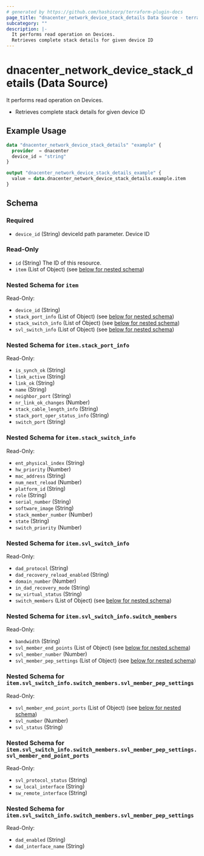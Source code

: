```yaml
---
# generated by https://github.com/hashicorp/terraform-plugin-docs
page_title: "dnacenter_network_device_stack_details Data Source - terraform-provider-dnacenter"
subcategory: ""
description: |-
  It performs read operation on Devices.
  Retrieves complete stack details for given device ID
---
```


# dnacenter_network_device_stack_details (Data Source)

It performs read operation on Devices.

- Retrieves complete stack details for given device ID

## Example Usage

```terraform
data "dnacenter_network_device_stack_details" "example" {
  provider  = dnacenter
  device_id = "string"
}

output "dnacenter_network_device_stack_details_example" {
  value = data.dnacenter_network_device_stack_details.example.item
}
```

<!-- schema generated by tfplugindocs -->
## Schema

### Required

- `device_id` (String) deviceId path parameter. Device ID

### Read-Only

- `id` (String) The ID of this resource.
- `item` (List of Object) (see [below for nested schema](#nestedatt--item))

<a id="nestedatt--item"></a>
### Nested Schema for `item`

Read-Only:

- `device_id` (String)
- `stack_port_info` (List of Object) (see [below for nested schema](#nestedobjatt--item--stack_port_info))
- `stack_switch_info` (List of Object) (see [below for nested schema](#nestedobjatt--item--stack_switch_info))
- `svl_switch_info` (List of Object) (see [below for nested schema](#nestedobjatt--item--svl_switch_info))

<a id="nestedobjatt--item--stack_port_info"></a>
### Nested Schema for `item.stack_port_info`

Read-Only:

- `is_synch_ok` (String)
- `link_active` (String)
- `link_ok` (String)
- `name` (String)
- `neighbor_port` (String)
- `nr_link_ok_changes` (Number)
- `stack_cable_length_info` (String)
- `stack_port_oper_status_info` (String)
- `switch_port` (String)


<a id="nestedobjatt--item--stack_switch_info"></a>
### Nested Schema for `item.stack_switch_info`

Read-Only:

- `ent_physical_index` (String)
- `hw_priority` (Number)
- `mac_address` (String)
- `num_next_reload` (Number)
- `platform_id` (String)
- `role` (String)
- `serial_number` (String)
- `software_image` (String)
- `stack_member_number` (Number)
- `state` (String)
- `switch_priority` (Number)


<a id="nestedobjatt--item--svl_switch_info"></a>
### Nested Schema for `item.svl_switch_info`

Read-Only:

- `dad_protocol` (String)
- `dad_recovery_reload_enabled` (String)
- `domain_number` (Number)
- `in_dad_recovery_mode` (String)
- `sw_virtual_status` (String)
- `switch_members` (List of Object) (see [below for nested schema](#nestedobjatt--item--svl_switch_info--switch_members))

<a id="nestedobjatt--item--svl_switch_info--switch_members"></a>
### Nested Schema for `item.svl_switch_info.switch_members`

Read-Only:

- `bandwidth` (String)
- `svl_member_end_points` (List of Object) (see [below for nested schema](#nestedobjatt--item--svl_switch_info--switch_members--svl_member_end_points))
- `svl_member_number` (Number)
- `svl_member_pep_settings` (List of Object) (see [below for nested schema](#nestedobjatt--item--svl_switch_info--switch_members--svl_member_pep_settings))

<a id="nestedobjatt--item--svl_switch_info--switch_members--svl_member_end_points"></a>
### Nested Schema for `item.svl_switch_info.switch_members.svl_member_pep_settings`

Read-Only:

- `svl_member_end_point_ports` (List of Object) (see [below for nested schema](#nestedobjatt--item--svl_switch_info--switch_members--svl_member_pep_settings--svl_member_end_point_ports))
- `svl_number` (Number)
- `svl_status` (String)

<a id="nestedobjatt--item--svl_switch_info--switch_members--svl_member_pep_settings--svl_member_end_point_ports"></a>
### Nested Schema for `item.svl_switch_info.switch_members.svl_member_pep_settings.svl_member_end_point_ports`

Read-Only:

- `svl_protocol_status` (String)
- `sw_local_interface` (String)
- `sw_remote_interface` (String)



<a id="nestedobjatt--item--svl_switch_info--switch_members--svl_member_pep_settings"></a>
### Nested Schema for `item.svl_switch_info.switch_members.svl_member_pep_settings`

Read-Only:

- `dad_enabled` (String)
- `dad_interface_name` (String)


